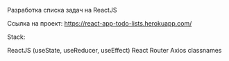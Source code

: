Разработка списка задач на ReactJS

Ссылка на проект: https://react-app-todo-lists.herokuapp.com/

Stack:

ReactJS (useState, useReducer, useEffect)
React Router
Axios
classnames
